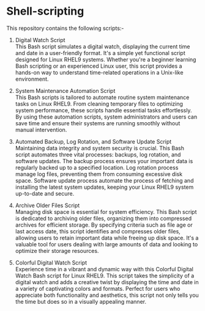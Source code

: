 # Shell-scripting

This repository contains the following scripts:-

1. Digital Watch Script <br>
This Bash script simulates a digital watch, displaying the current time and date in a user-friendly format. It's a simple yet functional script designed for Linux RHEL9 systems. Whether you're a beginner learning Bash scripting or an experienced Linux user, this script provides a hands-on way to understand time-related operations in a Unix-like environment.

2. System Maintenance Automation Script <br>
This Bash scripts is tailored to automate routine system maintenance tasks on Linux RHEL9. From cleaning temporary files to optimizing system performance, these scripts handle essential tasks effortlessly. By using these automation scripts, system administrators and users can save time and ensure their systems are running smoothly without manual intervention.

3. Automated Backup, Log Rotation, and Software Update Script <br>
Maintaining data integrity and system security is crucial. This Bash script automates three vital processes: backups, log rotation, and software updates. The backup process ensures your important data is regularly backed up to a specified location. Log rotation process manage log files, preventing them from consuming excessive disk space. Software update process automate the process of fetching and installing the latest system updates, keeping your Linux RHEL9 system up-to-date and secure.

4. Archive Older Files Script <br>
Managing disk space is essential for system efficiency. This Bash script is dedicated to archiving older files, organizing them into compressed archives for efficient storage. By specifying criteria such as file age or last access date, this script identifies and compresses older files, allowing users to retain important data while freeing up disk space. It's a valuable tool for users dealing with large amounts of data and looking to optimize their storage resources.

5. Colorful Digital Watch Script <br>
Experience time in a vibrant and dynamic way with this Colorful Digital Watch Bash script for Linux RHEL9. This script takes the simplicity of a digital watch and adds a creative twist by displaying the time and date in a variety of captivating colors and formats. Perfect for users who appreciate both functionality and aesthetics, this script not only tells you the time but does so in a visually appealing manner.
